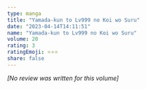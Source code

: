 ```yaml
---
type: manga
title: "Yamada-kun to Lv999 no Koi wo Suru"
date: "2023-04-14T14:11:51"
name: "Yamada-kun to Lv999 no Koi wo Suru"
volume: 20
rating: 3
ratingEmoji: ⭐️⭐️⭐️
share: false
---
```


*[No review was written for this volume]*
